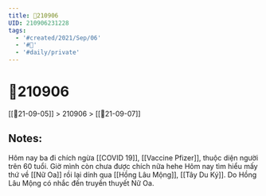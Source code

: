```yaml
---
title: 📝210906
UID: 210906231228
tags:
  - '#created/2021/Sep/06'
  - '#📅'
  - '#daily/private'
---
```

# 📝210906
[[📝21-09-05]] > 210906 > [[📝21-09-07]]

## Notes:
Hôm nay ba đi chích ngừa [[COVID 19]], [[Vaccine Pfizer]], thuộc diện người trên 60 tuổi. Giờ mình còn chưa được chích nữa hehe
Hôm nay tìm hiểu mấy thứ về [[Nữ Oa]] rồi lại dính qua [[Hồng Lâu Mộng]], [[Tây Du Ký]]. Do Hồng Lâu Mộng có nhắc đến truyền thuyết Nữ Oa.